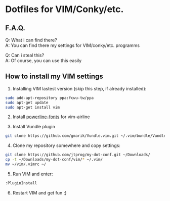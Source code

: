 # Dotfiles for VIM/Conky/etc.

## F.A.Q.

Q: What i can find there?  
A: You can find there my settings for VIM/conky/etc. programms

Q: Can i steal this?  
A: Of course, you can use this easily

## How to install my VIM settings

1) Installing VIM lastest version (skip this step, if already installed):
```bash
sudo add-apt-repository ppa:fcwu-tw/ppa
sudo apt-get update
sudo apt-get install vim
```

2) Install [powerline-fonts](https://github.com/Lokaltog/powerline-fonts) for vim-airline

3) Install Vundle plugin
```bash
git clone https://github.com/gmarik/Vundle.vim.git ~/.vim/bundle/Vundle.vim
```

4) Clone my repository somewhere and copy settings:
```bash
git clone https://github.com/jtprog/my-dot-conf.git ~/Downloads/
cp -t ~/Downloads/my-dot-conf/vim/* ~/.vim/
mv ~/vim/.vimrc ~/
```

5) Run VIM and enter:
```bash
:PluginInstall
```

6) Restart VIM and get fun ;)
